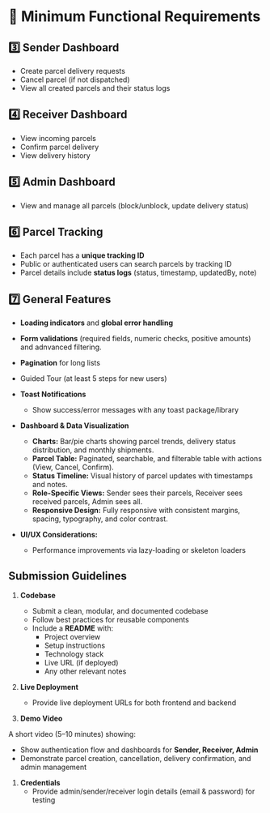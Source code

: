 # **📌 Minimum Functional Requirements**

## **3️⃣ Sender Dashboard**

- Create parcel delivery requests
- Cancel parcel (if not dispatched)
- View all created parcels and their status logs

## **4️⃣ Receiver Dashboard**

- View incoming parcels
- Confirm parcel delivery
- View delivery history

## **5️⃣ Admin Dashboard**

- View and manage all parcels (block/unblock, update delivery status)
  
## **6️⃣ Parcel Tracking**

- Each parcel has a **unique tracking ID**
- Public or authenticated users can search parcels by tracking ID
- Parcel details include **status logs** (status, timestamp, updatedBy, note)

## **7️⃣ General Features**

- **Loading indicators** and **global error handling**
- **Form validations** (required fields, numeric checks, positive amounts)  and adnvanced filtering.
- **Pagination** for long lists
- Guided Tour (at least 5 steps for new users)
- **Toast Notifications**
  
  - Show success/error messages with any toast package/library
  
- **Dashboard & Data Visualization**
  - **Charts:** Bar/pie charts showing parcel trends, delivery status distribution, and monthly shipments.  
  - **Parcel Table:** Paginated, searchable, and filterable table with actions (View, Cancel, Confirm).  
  - **Status Timeline:** Visual history of parcel updates with timestamps and notes.  
  - **Role-Specific Views:** Sender sees their parcels, Receiver sees received parcels, Admin sees all.  
  - **Responsive Design:** Fully responsive with consistent margins, spacing, typography, and color contrast.

- **UI/UX Considerations:**
  
  - Performance improvements via lazy-loading or skeleton loaders

## **Submission Guidelines**

1. **Codebase**
    - Submit a clean, modular, and documented codebase
    - Follow best practices for reusable components
    - Include a **README** with:
        - Project overview
        - Setup instructions
        - Technology stack
        - Live URL (if deployed)
        - Any other relevant notes

2. **Live Deployment**
    - Provide live deployment URLs for both frontend and backend
3. **Demo Video**

A short video (5–10 minutes) showing:

- Show authentication flow and dashboards for **Sender, Receiver, Admin**
- Demonstrate parcel creation, cancellation, delivery confirmation, and admin management
  
1. **Credentials**
    - Provide admin/sender/receiver login details (email & password) for testing
